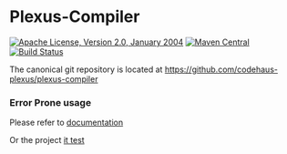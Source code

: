 Plexus-Compiler
===============

[![Apache License, Version 2.0, January 2004](https://img.shields.io/github/license/codehaus-plexus/plexus-compiler.svg?label=License)](http://www.apache.org/licenses/)
[![Maven Central](https://img.shields.io/maven-central/v/org.codehaus.plexus/plexus-compiler.svg?label=Maven%20Central)](https://search.maven.org/artifact/org.codehaus.plexus/plexus-compiler)
[![Build Status](https://travis-ci.org/codehaus-plexus/plexus-compiler.svg?branch=master)](https://travis-ci.org/codehaus-plexus/plexus-compiler)

The canonical git repository is located at https://github.com/codehaus-plexus/plexus-compiler


### Error Prone usage 

Please refer to [documentation](https://errorprone.info/docs/installation#maven) 

Or the project [it test](plexus-compiler-its/src/main/it/error-prone-compiler/pom.xml)
